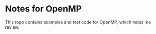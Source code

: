 Notes for OpenMP
=================

This repo contains examples and test code for OpenMP, which helps me review.

